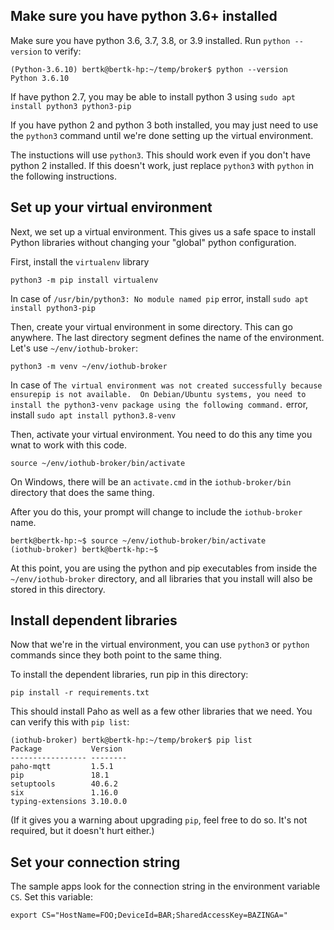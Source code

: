 ## Make sure you have python 3.6+ installed

Make sure you have python 3.6, 3.7, 3.8, or 3.9 installed.   Run `python --version` to verify:
```
(Python-3.6.10) bertk@bertk-hp:~/temp/broker$ python --version
Python 3.6.10
```

If have python 2.7, you may be able to install python 3 using `sudo apt install python3 python3-pip`

If you have python 2 and python 3 both installed, you may just need to use the `python3` command until we're done setting up the virtual environment.

The instuctions will use `python3`.  This should work even if you don't have python 2 installed.  If this doesn't work, just replace `python3` with `python` in the following instructions.

## Set up your virtual environment

Next, we set up a virtual environment.  This gives us a safe space to install Python libraries without changing your "global" python configuration.

First, install the `virtualenv` library
```
python3 -m pip install virtualenv
```

In case of `/usr/bin/python3: No module named pip` error, install `sudo apt install python3-pip`

Then, create your virtual environment in some directory.  This can go anywhere.  The last directory segment defines the name of the environment.  Let's use `~/env/iothub-broker`:

```
python3 -m venv ~/env/iothub-broker
```

In case of `The virtual environment was not created successfully because ensurepip is not available.  On Debian/Ubuntu systems, you need to install the python3-venv
package using the following command.` error, install `sudo apt install python3.8-venv`

    

Then, activate your virtual environment.  You need to do this any time you wnat to work with this code.
```
source ~/env/iothub-broker/bin/activate
```

On Windows, there will be an `activate.cmd` in the `iothub-broker/bin` directory that does the same thing.

After you do this, your prompt will change to include the `iothub-broker` name.

```
bertk@bertk-hp:~$ source ~/env/iothub-broker/bin/activate
(iothub-broker) bertk@bertk-hp:~$
```

At this point, you are using the python and pip executables from inside the `~/env/iothub-broker` directory, and all libraries that you install will also be stored in this directory.

## Install dependent libraries
Now that we're in the virtual environment, you can use `python3` or `python` commands since they both point to the same thing.

To install the dependent libraries, run pip in this directory:
```
pip install -r requirements.txt
```

This should install Paho as well as a few other libraries that we need.  You can verify this with `pip list`:
```
(iothub-broker) bertk@bertk-hp:~/temp/broker$ pip list
Package           Version
----------------- --------
paho-mqtt         1.5.1
pip               18.1
setuptools        40.6.2
six               1.16.0
typing-extensions 3.10.0.0
```

(If it gives you a warning about upgrading `pip`, feel free to do so.  It's not required, but it doesn't hurt either.)  

## Set your connection string
The sample apps look for the connection string in the environment variable `CS`.  Set this variable:
```
export CS="HostName=FOO;DeviceId=BAR;SharedAccessKey=BAZINGA="
```
